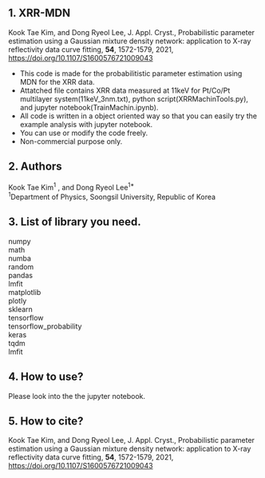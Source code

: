 ## 1. XRR-MDN
Kook Tae Kim, and Dong Ryeol Lee, J. Appl. Cryst., Probabilistic parameter estimation using a Gaussian mixture density network: application to X-ray reflectivity data curve fitting, **54**, 1572-1579, 2021, https://doi.org/10.1107/S1600576721009043

- This code is made for the probabilitistic parameter estimation using MDN for the XRR data.
- Attatched file contains XRR data measured at 11keV for Pt/Co/Pt multilayer system(11keV_3nm.txt), python script(XRRMachinTools.py), and jupyter notebook(TrainMachin.ipynb).
- All code is written in a object oriented way so that you can easily try the example analysis with jupyter notebook.
- You can use or modify the code freely.
- Non-commercial purpose only.

## 2. Authors
Kook Tae Kim<sup>1</sup></var> , and Dong Ryeol Lee<sup>1*</sup></var>\
<sup>1</sup></var>Department of Physics, Soongsil University, Republic of Korea

## 3. List of library you need.
numpy\
math\
numba\
random\
pandas\
lmfit\
matplotlib\
plotly\
sklearn\
tensorflow\
tensorflow_probability\
keras\
tqdm\
lmfit

## 4. How to use?
Please look into the the jupyter notebook.

## 5. How to cite?
Kook Tae Kim, and Dong Ryeol Lee, J. Appl. Cryst., Probabilistic parameter estimation using a Gaussian mixture density network: application to X-ray reflectivity data curve fitting, **54**, 1572-1579, 2021, https://doi.org/10.1107/S1600576721009043
